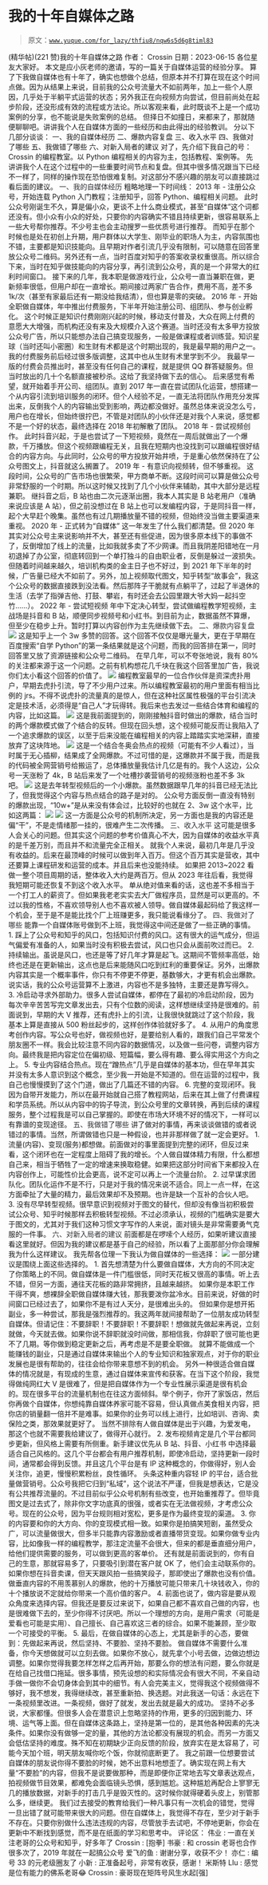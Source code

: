 # 我的十年自媒体之路

> 原文：[`www.yuque.com/for_lazy/thfiu8/nqw6s5d6g8timl83`](https://www.yuque.com/for_lazy/thfiu8/nqw6s5d6g8timl83)

<ne-h2 id="e70d7a0e" data-lake-id="e70d7a0e"><ne-heading-ext><ne-heading-anchor></ne-heading-anchor><ne-heading-fold></ne-heading-fold></ne-heading-ext><ne-heading-content><ne-text id="ud0c5d082">(精华帖)(221 赞)我的十年自媒体之路</ne-text></ne-heading-content></ne-h2> <ne-p id="ua3e08a86" data-lake-id="ua3e08a86"><ne-text id="u9320ae6b">作者： Crossin</ne-text></ne-p> <ne-p id="u892b663d" data-lake-id="u892b663d"><ne-text id="ub2ba2520">日期：2023-06-15</ne-text></ne-p> <ne-p id="uabb0cfa5" data-lake-id="uabb0cfa5"><ne-text id="u28964e70">各位星友大家好。</ne-text></ne-p> <ne-p id="u68e75df9" data-lake-id="u68e75df9"><ne-text id="ub9addde6">本文是应小灰老师的邀请，写的一篇关于自媒体运营的经验分享。</ne-text></ne-p> <ne-p id="u3e03967b" data-lake-id="u3e03967b"><ne-text id="u9694ed20">算了下我做自媒体也有十年了，确实也想做个总结，但原本并不打算在现在这个时间点做。因为从结果上来说，目前我的公众号流量大不如前两年，加上一些个人原因，几乎处于半躺平式运营的状态；另外我正在向视频方向尝试，但目前尚处在起步阶段，还没形成有效的流程或方法论。所以客观来看，此时既谈不上是一个成功案例的分享，也不能说是失败案例的总结。</ne-text></ne-p> <ne-p id="u1f5c875d" data-lake-id="u1f5c875d"><ne-text id="ue418a323">但择日不如撞日，来都来了，那就随便聊聊吧。讲讲我个人在自媒体方面的一些经历和由此得出的经验教训。</ne-text></ne-p> <ne-p id="ue12da151" data-lake-id="ue12da151"><ne-text id="u133cb08c">分以下几部分谈谈：</ne-text></ne-p> <ne-p id="u91e6d31b" data-lake-id="u91e6d31b"><ne-text id="ud59a13dc">一、我的自媒体经历</ne-text></ne-p> <ne-p id="u0dca1263" data-lake-id="u0dca1263"><ne-text id="u0e02ff19">二、爆款内容复盘</ne-text></ne-p> <ne-p id="u6408c580" data-lake-id="u6408c580"><ne-text id="ua59924e2">三、收入水平</ne-text></ne-p> <ne-p id="u53cb3158" data-lake-id="u53cb3158"><ne-text id="u0711a508">四、我做对了哪些</ne-text></ne-p> <ne-p id="u9dc51e5e" data-lake-id="u9dc51e5e"><ne-text id="uabef5946">五、我做错了哪些</ne-text></ne-p> <ne-p id="u7d7bcee3" data-lake-id="u7d7bcee3"><ne-text id="u945492ac">六、对新入局者的建议</ne-text></ne-p> <ne-p id="u1a24d84f" data-lake-id="u1a24d84f"><ne-text id="u193249aa">对了，先介绍下我自己的号：</ne-text><ne-text id="u60b8b555" ne-bold="true">Crossin 的编程教室</ne-text><ne-text id="u326d9e1b">。以 Python 编程相关的内容为主，包括教程、案例等。</ne-text></ne-p> <ne-p id="u1aa0d101" data-lake-id="u1aa0d101"><ne-text id="u7c4d7ca1">先讲讲我个人在这个过程中的一些重要时间节点和复盘。但其中很多情况跟当下已经不一样了，同样的操作现在恐怕很难复制。对这部分不感兴趣的朋友可以直接跳过看后面的建议。</ne-text></ne-p> <ne-h3 id="cc98b366" data-lake-id="cc98b366"><ne-heading-ext><ne-heading-anchor></ne-heading-anchor><ne-heading-fold></ne-heading-fold></ne-heading-ext><ne-heading-content><ne-text id="uc38dca77" style="color: rgb(47, 48, 52);">一、我的自媒体经历</ne-text></ne-heading-content></ne-h3> <ne-p id="u2607da37" data-lake-id="u2607da37"><ne-text id="u68ef8424">粗略地理一下时间线：</ne-text></ne-p> <ne-p id="ud66dff74" data-lake-id="ud66dff74"><ne-text id="u6f27ca9f" ne-bold="true">2013 年 - 注册公众号，开始连载 Python 入门教程；注册知乎，回答 Python、编程相关问题。</ne-text></ne-p> <ne-p id="uf1e50936" data-lake-id="uf1e50936"><ne-text id="u148c4e74">此时公众号刚诞生不久，算是偏小众，更谈不上什么商业模式，甚至“自媒体”这个词都还没有。但小众有小众的好处，只要你的内容确实不错且持续更新，很容易联系上一些大号帮你推荐。不少号主也会主动搜罗一些优质号进行推荐。</ne-text></ne-p> <ne-p id="u03841251" data-lake-id="u03841251"><ne-text id="u16d0be96">而知乎在那个时候也是处在初创上升期，用户群体以大学生、刚毕业的职场人为主，内容氛围也不错，主要都是知识技能向。且早期对作者引流几乎没有限制，可以随意在回答里放公众号二维码。另外还有一点，当时百度对知乎的答案收录权重很高。所以综合下来，当时在知乎做技能向的内容分享，再引流到公众号，真的是一个非常大的红利时间窗口。</ne-text></ne-p> <ne-p id="uf256f2e2" data-lake-id="uf256f2e2"><ne-text id="ue01cb5aa">接下来的几年，我本职是做游戏行业，公众号一直当兼职在做，更新频率很低，但用户却在一直增长。期间接过两家广告合作，费用不高，差不多 1k/次（甚至有家最后还有一期没给我结清），但也算是零的突破。</ne-text></ne-p> <ne-p id="u30935840" data-lake-id="u30935840"><ne-text id="uff7c2200" ne-bold="true">2016 年 - 开始全职做自媒体，年中推出付费服务，下半年开始注册公司、组团队、参与创业孵化。</ne-text></ne-p> <ne-p id="u0b40ffea" data-lake-id="u0b40ffea"><ne-text id="uf8f6a791">这个时候正是知识付费刚刚兴起的时候，移动支付普及，大众在网上付费的意愿大大增强，而机构还没有来及大规模介入这个赛道。当时还没有太多甲方投放公众号广告，所以只能想办法自己搞变现服务，一般是做课程或者训练营。知识星球（当时还叫小密圈）和生财有术都是这个时期出现的，我是最早期的用户之一。我的付费服务前后经过很多版调整，这其中也从生财有术里学到不少。</ne-text></ne-p> <ne-p id="uddd3d9de" data-lake-id="uddd3d9de"><ne-text id="u565e0168">我最早一版的付费会员推出时，甚至没有任何自己的课程，就是提供 QQ 群答疑服务。但当时放出的几十个名额直接被秒杀。这给了我坚持做下去的信心。</ne-text></ne-p> <ne-p id="ub34c5c54" data-lake-id="ub34c5c54"><ne-text id="ucb0b99cb">后来感觉有希望，就开始着手开公司、组团队。直到 2017 年一直在尝试团队化运营，想搭建一个从内容引流到培训服务的闭环。但个人经验不足，一直无法将团队作用充分发挥出来，反倒我个人的内容输出受到影响，两边都没做好。虽然总体来说没怎么亏，用户也在增长，但始终很拧巴，不管是对团队的小伙伴还是对我个人来说，感觉都不是一个好的状态，最终选择在 2018 年初解散了团队。</ne-text></ne-p> <ne-p id="u0b8b7b82" data-lake-id="u0b8b7b82"><ne-text id="ud996955d" ne-bold="true">2018 年 - 尝试视频创作。</ne-text></ne-p> <ne-p id="u3ca8da93" data-lake-id="u3ca8da93"><ne-text id="u9f4bd009">此时抖音兴起，于是也尝试了一下短视频，竟然在一周后就做出了一个爆款，千万播放。但这个视频跟编程无关，且我在短期内也没找到可以跟编程很好结合的内容方向。与此同时，公众号的甲方投放开始井喷，于是重心依然保持在了公众号图文上，抖音就这么搁置了。</ne-text></ne-p> <ne-p id="u1fdf7fbc" data-lake-id="u1fdf7fbc"><ne-text id="u1af90dca" ne-bold="true">2019 年 - 有意识向视频转，但不够重视。</ne-text></ne-p> <ne-p id="u339f3319" data-lake-id="u339f3319"><ne-text id="u6c749c1f">这段时间，公众号的广告市场也很繁荣，甲方商单不断。这段时间可以算是做公众号非常舒服的一个时期。所以这时候又找到了几个小伙伴来辅助，其中大部分是远程兼职。</ne-text></ne-p> <ne-p id="u35b743fd" data-lake-id="u35b743fd"><ne-text id="ued6c443e">继抖音之后，B 站也由二次元逐渐出圈，我本人其实是 B 站老用户（准确来说应该是 A 站），但之前没想过在 B 站上也可以发编程内容，于是同抖音一样，起个大早赶个晚集。虽然也有过几期播放量不错的视频，但始终没当做主要渠道来重视。</ne-text></ne-p> <ne-p id="ua9c302e5" data-lake-id="ua9c302e5"><ne-text id="u58d484ad" ne-bold="true">2020 年 - 正式转为“自媒体”</ne-text></ne-p> <ne-p id="u1e0ec68d" data-lake-id="u1e0ec68d"><ne-text id="u742f8daf">这一年发生了什么我们都清楚。但 2020 年其实对公众号主来说影响并不大，甚至还有些促进，因为很多原本线下的事做不了，反倒增加了线上的流量，比如我就多卖了不少网课。而且我阴差阳错地在一月初退掉了办公室，彻底转回到一个单打独斗的自由职业者，反倒是躲过一波损失。</ne-text></ne-p> <ne-p id="u2180e2a9" data-lake-id="u2180e2a9"><ne-text id="ue1b19aaa">但随着时间越来越久，培训机构类的金主日子也不好过，到 2021 年下半年的时候，广告量已经大不如前了。另外，加上视频取代图文，知乎转型“故事会”，我这个公众号的数据直接跌到没法看。然后那阵子干脆就有点躺平了，过起了半退休的生活（去学了指弹吉他、打鼓、攀岩，有时还会去公园里跟大爷大妈一起抖空竹……）。</ne-text></ne-p> <ne-p id="ufa8a44ca" data-lake-id="ufa8a44ca"><ne-text id="uddbc1425" ne-bold="true">2022 年 - 尝试短视频</ne-text></ne-p> <ne-p id="u3184d892" data-lake-id="u3184d892"><ne-text id="u5530eef2">年中下定决心转型，尝试做编程教学短视频，主战场是抖音和 B 站，顺便同步视频号和小红书。到目前为止，数据虽然不算爆，但至少在稳步上升。暂时打算以内容创作为主先继续做下去。</ne-text></ne-p> <ne-h3 id="e997eb6d" data-lake-id="e997eb6d"><ne-heading-ext><ne-heading-anchor></ne-heading-anchor><ne-heading-fold></ne-heading-fold></ne-heading-ext><ne-heading-content><ne-text id="u4ec9f499" style="color: rgb(47, 48, 52);">二、爆款内容复盘</ne-text></ne-heading-content></ne-h3> <ne-p id="u86b36b20" data-lake-id="u86b36b20"><ne-card data-card-name="image" data-card-type="inline" id="bpbEg" data-event-boundary="card">![](img/8146e5d92ea0a9b2b9d9821fa7fcedd7.png)</ne-card></ne-p> <ne-p id="u150752ea" data-lake-id="u150752ea"><ne-text id="u669001a7">这是知乎上一个 3w 多赞的回答。这个回答不仅仅是曝光量大，更在于早期在百度搜索“自学 Python”的第一条结果就是这个问题，而我的回答排在第一，同时回答里又放了资源链接和公众号二维码。</ne-text></ne-p> <ne-p id="u06d4f202" data-lake-id="u06d4f202"><ne-text id="u563ed842">在早几年，可以不夸张地说，我有 80%的关注都来源于这一个问题。之前有机构想花几千块在我这个回答里加广告，我说你们太小看这个回答的价值了。</ne-text></ne-p> <ne-p id="ufc033f9f" data-lake-id="ufc033f9f"><ne-card data-card-name="image" data-card-type="inline" id="HcMOc" data-event-boundary="card">![](img/a2306d1bc11e419e096f2562ddabfa90.png)</ne-card></ne-p> <ne-p id="u08757575" data-lake-id="u08757575"><ne-text id="u589f9470">编程教室最早的一位合作伙伴是资深虎扑用户，早期去虎扑引流，导了不少用户过来。所以编程教室最初的用户里面有相当比例的 jrs。不得不说虎扑的流量真的是惊人，但在这种社区属性极强的平台引流决定是技术活，必须得是“自己人”才玩得转。我后来也去发过一些结合体育和编程的内容，比如这篇。</ne-text></ne-p> <ne-p id="u921d8e92" data-lake-id="u921d8e92"><ne-card data-card-name="image" data-card-type="inline" id="q090z" data-event-boundary="card">![](img/5ef7cf833363ead34dd5041f72e862bf.png)</ne-card></ne-p> <ne-p id="u9bf4dde2" data-lake-id="u9bf4dde2"><ne-text id="uaea612e3">这是我前面提到的，刚刚接触抖音时做出的爆款，结合当时的两个爆款模式做了个结合的反转。但现在回头想，这个视频可能反而让我陷入了一个追求爆款的误区，以至于后来没能在编程相关的内容上踏踏实实地深耕，直接放弃了这块阵地。</ne-text></ne-p> <ne-p id="u2552e7e0" data-lake-id="u2552e7e0"><ne-card data-card-name="image" data-card-type="inline" id="OBo4l" data-event-boundary="card">![](img/241895b416f96086974c86fa4a7a3116.png)</ne-card></ne-p> <ne-p id="ued1bbad3" data-lake-id="ued1bbad3"><ne-text id="uf3e75520">这是一个结合冬奥会热点的视频（可能有不少人看过），当时属于无心插柳，结果成了全网爆款。不过可惜的是，这爆款并不属于我，而是我的代码被全网营销号给搬运了，总体播放量我估计几亿是有的。我个人这边，公众号一天涨粉了 4k，B 站后来发了一个吐槽抄袭营销号的视频涨粉也差不多 3k 吧。</ne-text></ne-p> <ne-p id="uac35b78c" data-lake-id="uac35b78c"><ne-card data-card-name="image" data-card-type="inline" id="xobHG" data-event-boundary="card">![](img/93f0469ba1deb4c48594dbb3833dba6f.png)</ne-card></ne-p> <ne-p id="ua7dd8947" data-lake-id="ua7dd8947"><ne-text id="u1de69389">这是去年转型视频后的一个小爆款。虽然数据跟早几年的抖音已经无法比了，但我觉得这个内容与热点结合的路子是对的。</ne-text></ne-p> <ne-p id="ucb4dc27d" data-lake-id="ucb4dc27d"><ne-text id="u79c97d6d">公众号方面反倒一直没有特别的爆款出现，“10w+”是从来没有体会过，比较好的也就在 2、3w 这个水平，比如这两篇：</ne-text></ne-p> <ne-p id="u7fd5bb48" data-lake-id="u7fd5bb48"><ne-card data-card-name="image" data-card-type="inline" id="hgACS" data-event-boundary="card">![](img/00204fb7e61be9b0b0c8af260de159ea.png)</ne-card></ne-p> <ne-p id="ub3e66276" data-lake-id="ub3e66276"><ne-card data-card-name="image" data-card-type="inline" id="VswFn" data-event-boundary="card">![](img/d49ec17d8d40195130d09bccaadae463.png)</ne-card></ne-p> <ne-p id="u730d92fb" data-lake-id="u730d92fb"><ne-text id="u15f1656f">这一方面是公众号的机制所决定，另一方面也是我的内容还是偏“干”，不是走情绪那一挂的，很难产生二次传播。</ne-text></ne-p> <ne-h3 id="e932f217" data-lake-id="e932f217"><ne-heading-ext><ne-heading-anchor></ne-heading-anchor><ne-heading-fold></ne-heading-fold></ne-heading-ext><ne-heading-content><ne-text id="u36fa3bd8" style="color: rgb(47, 48, 52);">三、收入水平</ne-text></ne-heading-content></ne-h3> <ne-p id="u1ad9bc64" data-lake-id="u1ad9bc64"><ne-text id="u232b4320">这可能是很多人会关心的问题。但其实这个问题的参考价值真心不大，因为自媒体的收益水平真的是千差万别，而且并不和流量完全正相关。</ne-text></ne-p> <ne-p id="u9b66406e" data-lake-id="u9b66406e"><ne-text id="u9d8226e9">就我个人来说，最初几年是几乎没有收益的。后来在最顶峰的时候可以做到年入百万。但这个百万其实是营收，其中还要算上课程研发和运营的成本。并且后来也没能持续。</ne-text></ne-p> <ne-p id="u6d0198f5" data-lake-id="u6d0198f5"><ne-text id="u9440c1be">如果把 2013~2022 看做一整个项目周期的话，整体收入大约是两百万。但从 2023 年往后看，我觉得我短期可能还恢复不到这个收入水平。</ne-text></ne-p> <ne-p id="ufb248a43" data-lake-id="ufb248a43"><ne-text id="u535c7bb5">单从绝对值来看的话，这也差不多相当于一个打工人的薪资了。但如果我老老实实去大厂做程序员，显然是可以更高的。不过以我的性格，不喜欢领导别人也不喜欢被人领导。做自媒体最起码给了我这样一个机会，至于是不是能比找个厂上班赚更多，我只能说看缘分了。</ne-text></ne-p> <ne-h3 id="2cf626e3" data-lake-id="2cf626e3"><ne-heading-ext><ne-heading-anchor></ne-heading-anchor><ne-heading-fold></ne-heading-fold></ne-heading-ext><ne-heading-content><ne-text id="ub2f59ba4" style="color: rgb(47, 48, 52);">四、我做对了哪些</ne-text></ne-heading-content></ne-h3> <ne-p id="u4acf00d5" data-lake-id="u4acf00d5"><ne-text id="ua6887d03">能靠一个自媒体账号做到不上班，我觉得这中间还是做了一些正确的事情。</ne-text></ne-p> <ne-p id="uc52309d0" data-lake-id="uc52309d0"><ne-text id="u7202c5be" ne-bold="true">1\. 踩上了公众号和知乎的风口，包括知识付费的风口。</ne-text><ne-text id="uf705a372">这有很大的运气成分，但运气偏爱有准备的人，如果当时没有积极去尝试，风口也只会从面前吹过而已。</ne-text></ne-p> <ne-p id="uf35797e2" data-lake-id="uf35797e2"><ne-text id="ubdcb880b" ne-bold="true">2\. 持续输出。</ne-text><ne-text id="u866e7e98">虽说是风口，也还是等了好几年才算是起飞。这期间不管频率高低，始终也还是在更新输出，这点也是后来能随风口吃到红利的重要保证。另外，出爆款内容其实是一个概率事件，你只有不停更不停更，基数够大，才更有机会出爆款。说实话，我的公众号运营算不上激进，内容也不是多独特，主要还是靠写得久。</ne-text></ne-p> <ne-p id="u7a42c925" data-lake-id="u7a42c925"><ne-text id="ud5077ad4" ne-bold="true">3\. 冷启动寻求外部助力。</ne-text><ne-text id="u783c7403">很多人尝试自媒体，都停在了最初的冷启动阶段，因为每次辛辛苦苦写完文章发出去，只有个位数的阅读，这样想继续坚持是很难的。前面说到，早期的大 V 推荐，还有虎扑上的引流，让我很快就跳过了这个阶段，我基本上算是直接从 500 粉丝起步的，这样创作体验就好多了。</ne-text></ne-p> <ne-p id="ubae55b18" data-lake-id="ubae55b18"><ne-text id="uc936d3c8" ne-bold="true">4\. 从用户的角度思考创作内容。</ne-text><ne-text id="ub7160d05">写公众号也好，做视频也好，是要给别人看的，跟我们自己平常发个朋友圈不一样。我会比较注意不同内容的数据情况，以及做一些问卷，调整内容方向。最终我是把内容定位在偏初级、短篇幅，要么得有趣、要么得实用这个方向之上。</ne-text></ne-p> <ne-p id="u5c40dc51" data-lake-id="u5c40dc51"><ne-text id="ua31aea6c" ne-bold="true">5\. 专业内容结合热点。</ne-text><ne-text id="u8d2e3351">现在“蹭热点”几乎是自媒体的基本功，但在早年其实并没有太多人意识到这个概念，至少我一开始是不知道的。但在运营的过程中，我自己也慢慢摸到了这个门道，做出了几篇还不错的内容。</ne-text></ne-p> <ne-p id="u193cc7e2" data-lake-id="u193cc7e2"><ne-text id="ufae1ecb9" ne-bold="true">6\. 完整的变现闭环。</ne-text><ne-text id="uccbeb940">我因为自带开发能力，所以在最开始就自己搭了教程网站，后来在其上做了付费课程和学员系统。所以从内容中的钩子导流，到公众号里的文章转换，再到后续的课程服务，整个过程我是可以自己掌握的。即使在市场大环境不好的情况下，一样可以有靠谱的变现途径。</ne-text></ne-p> <ne-h3 id="d7f28116" data-lake-id="d7f28116"><ne-heading-ext><ne-heading-anchor></ne-heading-anchor><ne-heading-fold></ne-heading-fold></ne-heading-ext><ne-heading-content><ne-text id="u19c8e7e7" style="color: rgb(47, 48, 52);">五、我做错了哪些</ne-text></ne-heading-content></ne-h3> <ne-p id="ue082efdb" data-lake-id="ue082efdb"><ne-text id="u705d45c7">讲了做对的事情，再来谈谈做错的或者说错过的事情。当然，所谓做错也只是一种假设，也并非那样做了就一定会更好。</ne-text></ne-p> <ne-p id="u10458f87" data-lake-id="u10458f87"><ne-text id="u1bd5df4a" ne-bold="true">1\. 流量(内容)、变现(服务)都想做。</ne-text><ne-text id="u80a9ce56">前面做对的事里面提到完整的闭环，但反过来看，这个闭环也在一定程度上阻碍了我的增长。个人做自媒体精力有限，什么都想自己来，相当于牺牲了一定的增速来换取稳健。如果把这部分时间省下来都投入在内容创作上，可能性价比会更高，说不定可以再上一个流量台阶。</ne-text></ne-p> <ne-p id="u85b7fc4f" data-lake-id="u85b7fc4f"><ne-text id="ufc0e721d" ne-bold="true">2\. 过早谋求团队化。</ne-text><ne-text id="u8aa0f4a3">团队化运作不是不行，只是对于我的情况来说不适合。同上一点一样，在这方面牵扯了大量的精力，最后效果却不及预期。也许是缺一个互补的合伙人吧。</ne-text></ne-p> <ne-p id="u0a828748" data-lake-id="u0a828748"><ne-text id="u5a6eea98" ne-bold="true">3\. 没有尽早转型视频。</ne-text><ne-text id="u1fde70f0">很早意识到视频对于图文的替代，但却没有像当初积极尝试公众号、知乎时候那样去积极转型视频。不过必须承认，视频的门槛确实是要大于图文的，尤其对于我们这种习惯文字写作的人来说，面对镜头是非常需要勇气克服的一件事。</ne-text></ne-p> <ne-h3 id="632c34dd" data-lake-id="632c34dd"><ne-heading-ext><ne-heading-anchor></ne-heading-anchor><ne-heading-fold></ne-heading-fold></ne-heading-ext><ne-heading-content><ne-text id="uc23b7a02" style="color: rgb(47, 48, 52);">六、对新入局者的建议</ne-text></ne-heading-content></ne-h3> <ne-p id="u31a2cbb5" data-lake-id="u31a2cbb5"><ne-text id="ue78489e8">前面都是在啰嗦个人经历，如果听建议直接看这里就好。但因为我的建议都是基于自己的经验，所以看了上面那部分你会理解我为什么这样建议。</ne-text></ne-p> <ne-p id="u05c2d8ee" data-lake-id="u05c2d8ee"><ne-text id="u99db3aee">我先帮各位理一下我认为做自媒体的一些选择：</ne-text></ne-p> <ne-p id="u92a0b3c9" data-lake-id="u92a0b3c9"><ne-card data-card-name="image" data-card-type="inline" id="WWOpI" data-event-boundary="card">![](img/e2a3b25959699552de05f98581cc55d3.png)</ne-card></ne-p> <ne-p id="ub2088aa7" data-lake-id="ub2088aa7"><ne-text id="u9583f8db">一部分建议是围绕上面这些选择的。</ne-text></ne-p> <ne-p id="u4cd5d1d0" data-lake-id="u4cd5d1d0"><ne-text id="u9cc55232" ne-bold="true">1\. 首先想清楚为什么要做自媒体，大方向的不同决定了你策略上的不同。</ne-text><ne-text id="u9461ec1e">做自媒体是一件门槛很低，同时天花板又很高的事情。听上去不错，但另一方面，通往天花板的路非常拥挤，且越来越挤。</ne-text></ne-p> <ne-p id="u3c2e9936" data-lake-id="u3c2e9936"><ne-text id="u55c22064">如果你是本职工作干得不爽，想裸辞全职做自媒体赚大钱，那我要泼你盆冷水。目前来说，好做的时间窗口已经过去了，如果你不是有过人天分，是很难出头的。</ne-text></ne-p> <ne-p id="u42876a23" data-lake-id="u42876a23"><ne-text id="u95ee6130">但如果你是想开拓副业，多一种尝试，那我是强烈推荐的。我这两年就间接帮助了一位朋友成功转型自媒体。但请记住：</ne-text><ne-text id="uf41fdfc3" ne-bold="true">不要辞职！不要辞职！不要辞职！</ne-text><ne-text id="ua3d17789">想做就先做起来再说，立刻就做，今天就去做。如果你说不辞职就没时间做，那相信我，你辞职了很可能也更不了几期。等你做到稳定更新之后，再考虑是不是要全职做。</ne-text></ne-p> <ne-p id="udcc6283b" data-lake-id="udcc6283b"><ne-text id="ud17451cb">就算不能做成一个能赚钱的副业，只是通过自媒体来输出个人的专业知识和独家观点，对于你的职业发展也是很有帮助的，往往会给你带来意想不到的机会。</ne-text></ne-p> <ne-p id="u0e32413f" data-lake-id="u0e32413f"><ne-text id="u35d6a064">另外一种很适合做自媒体的情况就是，有现成的生意，通过自媒体来宣传和获客。在当下这个阶段，我觉得做纯网红大 V 是很难了，但是</ne-text><ne-text id="u05fda37b" ne-bold="true">把自媒体作为一个专业性展示渠道是很有机会的</ne-text><ne-text id="ua08d2a1b">。现在很多平台的流量机制也在往这方面倾斜。举个例子，你开了家饭店，然后你再做个自媒体，你想纯靠自媒体养家可能不容易，但认真做点美食相关内容，把你店的销量翻一倍并不是难事。如果你的业务可以线上进行，比如培训、咨询、卖保险之类，那效果就更好了。</ne-text></ne-p> <ne-p id="ufd3ffd8d" data-lake-id="ufd3ffd8d"><ne-text id="ubead8de3">当然不排除有人做自媒体是出于兴趣，为爱发电，那这个也就不需要我给建议了，做得开心就行。</ne-text></ne-p> <ne-p id="u790add45" data-lake-id="u790add45"><ne-text id="u873e4dcd" ne-bold="true">2\.</ne-text> <ne-text id="ub622797a">发布视频肯定是几个平台都同步更新，但风格上需要有所侧重。</ne-text><ne-text id="u5a9ca941" ne-bold="true">新手建议优先从 B 站、抖音、小红书 中选择最适合自己风格的。</ne-text><ne-text id="ufd407e9b">这几个平台都会有用户推荐机制，即使冷启动，坚持更新一段时间，通常都会得到反馈。并且这几个平台是有 IP 这种概念的，你做得好，别人会关注你，追更，慢慢积累粉丝，良性循环。</ne-text></ne-p> <ne-p id="ufbab4ff8" data-lake-id="ufbab4ff8"><ne-text id="u59721d2a">头条这种重内容轻 IP 的平台，适合批量做营销号。公众号我把它归到“私域”，这个说法不严谨，但我是想表达，它是没有公共推荐流量的。不过目前似乎公众号机制有些改变，也开始重推荐了。但毕竟图文是过去式了，除非你文字功底真的很强，或者实在无法做视频，才考虑公众号。现在的公众号，因为平台规则相对宽松，更多是作为最终变现的渠道。</ne-text></ne-p> <ne-p id="u8bcadebf" data-lake-id="u8bcadebf"><ne-text id="uc938c575" ne-bold="true">3\. 你的内容要和你的大方向、你的变现模式相一致。</ne-text><ne-text id="u40605d16">如果你是拍搞笑短剧，虽然受众广，可以流量做很大，但多半只能靠内容激励或者直播带货变现。如果你做专业内容，比如像我一样的编程教学，那注定流量不会很大，但来的都是垂直细分用户，给他们提供需要的服务，可以做到更高的客单价。</ne-text></ne-p> <ne-p id="u0d30a805" data-lake-id="u0d30a805"><ne-text id="u4fc7d176">还有就是前面说到的，你有自己的生意，那就容易多了，只要吸引到潜在客户就 OK 了，他们会主动联系你的。</ne-text></ne-p> <ne-p id="u35eb62c6" data-lake-id="u35eb62c6"><ne-text id="u9a63fad4">如果你想在抖音卖课，但天天跟风拍一些搞笑段子，那即使出了爆款也没有价值。做垂直内容的不用羡慕别人的爆款，他的十万播放可能只带来几十块钱收入，你的十个播放说不定就给你带来一个高价值的客户。</ne-text></ne-p> <ne-p id="u4ea68c44" data-lake-id="u4ea68c44"><ne-text id="u441ef226">4\. 前面也说了，做内容是要从观众角度来选择内容。但我还是要反过来说下，如果自己都不喜欢自己做的内容，也是很难做下去的，至少你得不讨厌吧。所以</ne-text><ne-text id="u6fa63788" ne-bold="true">一个理想的方向，是用户需求（可能是爱看也可能是实用）、自己擅长、自己喜欢这三者的综合</ne-text><ne-text id="u48e300cc">。如果不能兼顾，至少取一个可接受的平衡。</ne-text></ne-p> <ne-p id="u05eda6c8" data-lake-id="u05eda6c8"><ne-text id="u407539d8" ne-bold="true">5\.</ne-text> <ne-text id="ud292e761">最后，在做自媒体的心态上，尤其是新手的心态，要做到：</ne-text><ne-text id="u1114354e" ne-bold="true">先做起来再说，然后坚持、不要脸、坚持不要脸。</ne-text></ne-p> <ne-p id="u1ccde491" data-lake-id="u1ccde491"><ne-text id="ub47f9d87">做自媒体不需要什么准备，你今天想做就可以立刻去做。如果你不放心，就先拿个小号去做，边做边想边调整。如果你觉得我要怎样怎样之后再开始，那要么你的想法有问题，要么你就是在给自己找借口拖延。很多事情，预先设想的和实际情况会有很大不同，不亲自动手做一做你不会切身体会到其中的细节。有人会完美主义，觉得我这个视频做得不够好，我不想发，我得继续改，甚至重新拍、换选题。对此我送一句话：</ne-text><ne-text id="ub500dde7" ne-bold="true">永远在下一条视频里改进。</ne-text><ne-text id="u89ac25ce">一条视频，做好了就发，发出去就是最大的成功。</ne-text></ne-p> <ne-p id="ud472ea1f" data-lake-id="ud472ea1f"><ne-text id="u85c6fe9d">坚持不必多说，大家都懂。但很多人会在潜意识上忽略坚持的作用，更多的归因到能力、环境、运气等上面。但在</ne-text><ne-text id="uf61b64fe" ne-bold="true">自媒体这条路上，坚持是第一位的</ne-text><ne-text id="uadbdfe4c">，是其他各种因素的先决条件。如果你没有做够一定的量，其他的方法论都没有展现的机会。而另一方面又会低估坚持的难度。殊不知在初期缺少正向反馈的阶段，放弃实在是太容易了，可能今天加个班，明天朋友喊你吃个饭，你就彻底断更了。</ne-text></ne-p> <ne-p id="u9d0ca64c" data-lake-id="u9d0ca64c"><ne-text id="ub15e328e">我之前跟一位想要尝试自媒体的朋友说你得不要脸的时候，她不出意料地想歪了。确实现在网上有大量“不要脸”的内容，但我不是说要做那种，而是即便你正常地去写文章表达观点，拍视频做节目效果，都难免会面临镜头恐惧，感到尴尬。这种尴尬再配合上寥寥无几的播放数据，对新手的打击几乎是毁灭性的。这时候你就得</ne-text><ne-text id="u03d432cb" ne-bold="true">硬着头皮上，别管那么多，继续更。</ne-text></ne-p> <ne-p id="u5f0c434a" data-lake-id="u5f0c434a"><ne-text id="u535a1919">我们过去接受的教育给我们一种凡事只有一次机会的错觉，觉得一旦出错了就可能带来很大的问题。但在自媒体上，我觉得不存在，至少对于新手不存在。只要你别做什么违法违规的内容，尽管放手去试吧，不停地更新，你会在更新中不断找到感觉，而不是在纸面的学习和思考中。</ne-text></ne-p> <ne-hole id="uee6e4101" data-lake-id="uee6e4101"><ne-card data-card-name="hr" data-card-type="block" id="CyFGn" data-event-boundary="card"><ne-p id="uc1a91083" data-lake-id="uc1a91083"><ne-text id="ua12f6fce">评论区：</ne-text></ne-p> <ne-p id="u3259ce27" data-lake-id="u3259ce27"><ne-text id="u28df1201">伟业 : 一直在关注老哥的公众号和知乎，好多年了</ne-text> <ne-text id="u6c233059">Crossin : [抱拳]</ne-text> <ne-text id="ub1ba1379">书豪 : 和 crossin 老哥也合作很多次了，2019 年就在一起搞公众号</ne-text> <ne-text id="ubff66763">爱飞的鱼 : 谢谢分享，收获不少！</ne-text> <ne-text id="u3c7cf7ad">亦仁 : 编号 33 的元老级圈友了</ne-text> <ne-text id="u47b49bcf">小新 : 正准备起号，非常有收获，感谢！</ne-text> <ne-text id="u250496ef">米斯特 LIu : 感觉是位有能力的佛系老哥😂</ne-text> <ne-text id="u763e0714">Crossin : 豪哥现在矩阵号风生水起[强]</ne-text></ne-p></ne-card></ne-hole>